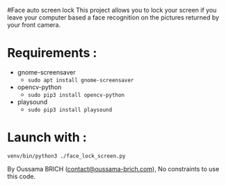 #Face auto screen lock
This project allows you to lock your screen if you leave your computer based a face recognition on the pictures returned by your front camera.
# Requirements :
- gnome-screensaver 
  - `sudo apt install gnome-screensaver`
- opencv-python
  - `sudo pip3 install opencv-python`
- playsound
  - `sudo pip3 install playsound`

# Launch with :
`venv/bin/python3 ./face_lock_screen.py`

By Oussama BRICH (contact@oussama-brich.com), No constraints to use this code.

